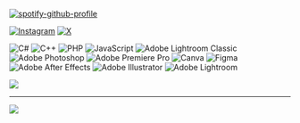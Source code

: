 
[![spotify-github-profile](https://spotify-github-profile.kittinanx.com/api/view?uid=y084r71debzvcn9ayo96j6mdn&cover_image=true&theme=compact&show_offline=false&background_color=121212&interchange=true)](https://spotify-github-profile.kittinanx.com/api/view?uid=y084r71debzvcn9ayo96j6mdn&redirect=true)


[![Instagram](https://img.shields.io/badge/Instagram-%23E4405F.svg?logo=Instagram&logoColor=white)](https://instagram.com/dumbfaceboi) [![X](https://img.shields.io/badge/X-black.svg?logo=X&logoColor=white)](https://x.com/vrieasa) 

![C#](https://img.shields.io/badge/c%23-%23239120.svg?style=flat-square&logo=csharp&logoColor=white) ![C++](https://img.shields.io/badge/c++-%2300599C.svg?style=flat-square&logo=c%2B%2B&logoColor=white) ![PHP](https://img.shields.io/badge/php-%23777BB4.svg?style=flat-square&logo=php&logoColor=white) ![JavaScript](https://img.shields.io/badge/javascript-%23323330.svg?style=flat-square&logo=javascript&logoColor=%23F7DF1E) ![Adobe Lightroom Classic](https://img.shields.io/badge/Adobe%20Lightroom%20Classic-31A8FF.svg?style=flat-square&logo=Adobe%20Lightroom%20Classic&logoColor=white) ![Adobe Photoshop](https://img.shields.io/badge/adobe%20photoshop-%2331A8FF.svg?style=flat-square&logo=adobe%20photoshop&logoColor=white) ![Adobe Premiere Pro](https://img.shields.io/badge/Adobe%20Premiere%20Pro-9999FF.svg?style=flat-square&logo=Adobe%20Premiere%20Pro&logoColor=white) ![Canva](https://img.shields.io/badge/Canva-%2300C4CC.svg?style=flat-square&logo=Canva&logoColor=white) ![Figma](https://img.shields.io/badge/figma-%23F24E1E.svg?style=flat-square&logo=figma&logoColor=white) ![Adobe After Effects](https://img.shields.io/badge/Adobe%20After%20Effects-9999FF.svg?style=flat-square&logo=Adobe%20After%20Effects&logoColor=white) ![Adobe Illustrator](https://img.shields.io/badge/adobe%20illustrator-%23FF9A00.svg?style=flat-square&logo=adobe%20illustrator&logoColor=white) ![Adobe Lightroom](https://img.shields.io/badge/Adobe%20Lightroom-31A8FF.svg?style=flat-square&logo=Adobe%20Lightroom&logoColor=white)

![](https://github-readme-stats.vercel.app/api/top-langs/?username=icebuurst&theme=dark&hide_border=false&include_all_commits=false&count_private=false&layout=compact)

---
[![](https://visitcount.itsvg.in/api?id=icebuurst&icon=5&color=12)](https://visitcount.itsvg.in)

<!-- Proudly created with GPRM ( https://gprm.itsvg.in ) -->

